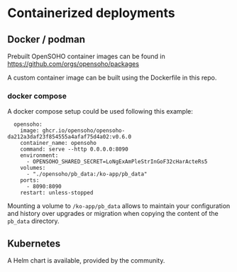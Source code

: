 # Containerized deployments


## Docker / podman

Prebuilt OpenSOHO container images can be found in https://github.com/orgs/opensoho/packages

A custom container image can be built using the Dockerfile in this repo.

### docker compose

A docker compose setup could be used following this example:

```
  opensoho:
    image: ghcr.io/opensoho/opensoho-da212a3daf23f854555a4afaf75d4a02:v0.6.0
    container_name: opensoho
    command: serve --http 0.0.0.0:8090
    environment:
      - OPENSOHO_SHARED_SECRET=LoNgExAmPleStrInGoF32cHarActeRs5
    volumes:
      - "./opensoho/pb_data:/ko-app/pb_data"
    ports:
      - 8090:8090
    restart: unless-stopped
```

Mounting a volume to `/ko-app/pb_data` allows to maintain your configuration and history over upgrades or migration when copying the content of the `pb_data` directory. 

## Kubernetes

A Helm chart is available, provided by the community.
